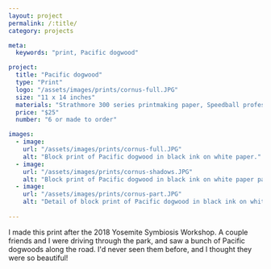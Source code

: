 ```yaml
---
layout: project
permalink: /:title/
category: projects

meta:
  keywords: "print, Pacific dogwood"

project:
  title: "Pacific dogwood"
  type: "Print"
  logo: "/assets/images/prints/cornus-full.JPG"
  size: "11 x 14 inches"
  materials: "Strathmore 300 series printmaking paper, Speedball professional relief ink"
  price: "$25"
  number: "6 or made to order"

images:
  - image:
    url: "/assets/images/prints/cornus-full.JPG"
    alt: "Block print of Pacific dogwood in black ink on white paper."
  - image:
    url: "/assets/images/prints/cornus-shadows.JPG"
    alt: "Block print of Pacific dogwood in black ink on white paper partially obscured by shadows."
  - image:
    url: "/assets/images/prints/cornus-part.JPG"
    alt: "Detail of block print of Pacific dogwood in black ink on white paper."
    
---
```

<p>I made this print after the 2018 Yosemite Symbiosis Workshop. A couple friends and I were driving through the park, and saw a bunch of Pacific dogwoods along the road. I'd never seen them before, and I thought they were so beautiful!</p>
